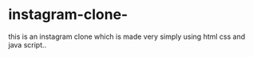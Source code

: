 # instagram-clone-
this is an instagram clone which is made very simply using html css and java script..
